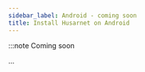 ```yaml
---
sidebar_label: Android - coming soon
title: Install Husarnet on Android
---
```


:::note Coming soon

...